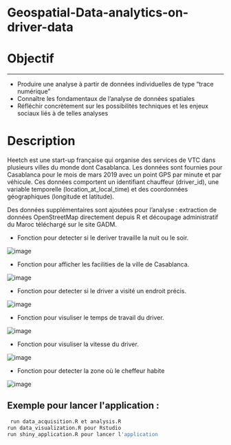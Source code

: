 # Geospatial-Data-analytics-on-driver-data


# Objectif
------------
* Produire une analyse à partir de données individuelles de type “trace numérique”
* Connaître les fondamentaux de l’analyse de données spatiales
* Réfléchir concrètement sur les possibilités techniques et les enjeux sociaux liés à de telles analyses


# Description
Heetch est une start-up française qui organise des services de VTC dans plusieurs villes du monde dont Casablanca. Les données sont fournies pour Casablanca pour le mois de mars 2019 avec un point GPS par minute et par véhicule. Ces données comportent un identifiant chauffeur (driver_id), une variable temporelle (location_at_local_time) et des coordonnées géographiques (longitude et latitude).

Des données supplémentaires sont ajoutées pour l’analyse : extraction de données OpenStreetMap directement depuis R et découpage administratif du Maroc téléchargé sur le site GADM.


* Fonction pour detecter si le deriver travaille la nuit ou le soir. 

![image](https://user-images.githubusercontent.com/52492864/150120334-976c4577-3d3b-48a3-8556-02902067f793.png)


* Fonction pour afficher les facilities de la ville de Casablanca.   

![image](https://user-images.githubusercontent.com/52492864/150120868-dbaa7fb0-96cc-4449-8dfc-85b3632bc025.png)

* Fonction pour detecter si le driver a visité un endroit précis.

![image](https://user-images.githubusercontent.com/52492864/150124209-4c7ecbaf-08ca-46fc-9362-28c789a7eea8.png)

* Fonction pour visuliser le temps de travail du driver.

![image](https://user-images.githubusercontent.com/52492864/150337681-0826f2c5-90f0-4807-ae23-a0c7748e3962.png)


* Fonction pour visuliser la vitesse du driver.

![image](https://user-images.githubusercontent.com/52492864/150343123-feeaabfa-0b6e-4e65-aa35-e89607fbdfaa.png)
 
* Fonction pour detecter la zone où le cheffeur habite

 
![image](https://user-images.githubusercontent.com/52492864/152639123-b7b74c6b-789d-486e-b01b-c0ff114860f7.png)

 
Exemple pour lancer l'application :
-----------
```R
 run data_acquisition.R et analysis.R 
run data_visualization.R pour Rstudio
run shiny_application.R pour lancer l'application
 
```
